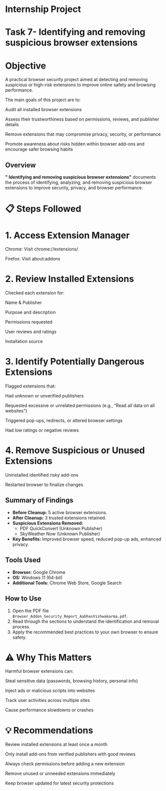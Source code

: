 
# Internship Project

# Task 7- Identifying and removing suspicious browser extensions
#  Objective

A practical browser security project aimed at detecting and removing suspicious or high-risk extensions to improve online safety and browsing performance.

The main goals of this project are to:

Audit all installed browser extensions

Assess their trustworthiness based on permissions, reviews, and publisher details

Remove extensions that may compromise privacy, security, or performance

Promote awareness about risks hidden within browser add-ons and encourage safer browsing habits

## Overview
 **" Identifying and removing suspicious browser extensions"** documents the process of identifying, analyzing, and removing suspicious browser extensions to improve security, privacy, and browser performance.

# 📋 Steps Followed

# 1. Access Extension Manager

Chrome: Visit chrome://extensions/

Firefox: Visit about:addons

# 2. Review Installed Extensions

Checked each extension for:

Name & Publisher

Purpose and description

Permissions requested

User reviews and ratings

Installation source

# 3. Identify Potentially Dangerous Extensions

Flagged extensions that:

Had unknown or unverified publishers

Requested excessive or unrelated permissions (e.g., “Read all data on all websites”)

Triggered pop-ups, redirects, or altered browser settings

Had low ratings or negative reviews

# 4. Remove Suspicious or Unused Extensions

Uninstalled identified risky add-ons

Restarted browser to finalize changes

## Summary of Findings
- **Before Cleanup:** 5 active browser extensions.
- **After Cleanup:** 3 trusted extensions retained.
- **Suspicious Extensions Removed:**
  - PDF QuickConvert (Unknown Publisher)
  - SkyWeather Now (Unknown Publisher)
- **Key Benefits:** Improved browser speed, reduced pop-up ads, enhanced privacy.

## Tools Used
- **Browser:** Google Chrome
- **OS:** Windows 11 (64-bit)
- **Additional Tools:** Chrome Web Store, Google Search

## How to Use
1. Open the PDF file `Browser_Addon_Security_Report_AabhasVishwakarma.pdf`.
2. Read through the sections to understand the identification and removal process.
3. Apply the recommended best practices to your own browser to ensure safety.


# ⚠️ Why This Matters

Harmful browser extensions can:

Steal sensitive data (passwords, browsing history, personal info)

Inject ads or malicious scripts into websites

Track user activities across multiple sites

Cause performance slowdowns or crashes

# 💡 Recommendations

Review installed extensions at least once a month

Only install add-ons from verified publishers with good reviews

Always check permissions before adding a new extension

Remove unused or unneeded extensions immediately

Keep browser updated for latest security protections

